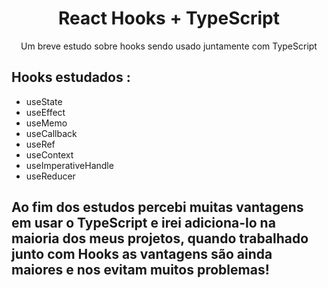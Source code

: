 <h1 align="center"> React Hooks + TypeScript </h1>

<p align="center"> Um breve estudo sobre hooks sendo usado juntamente com TypeScript </p>


<h2> Hooks estudados : </h2>

<ul> 
<li> useState</li>
<li> useEffect</li>
<li> useMemo</li>
<li> useCallback</li>
<li> useRef</li>
<li> useContext</li>
<li> useImperativeHandle</li>
<li> useReducer</li>

</ul>

<h2>  Ao fim dos estudos percebi muitas vantagens em usar o TypeScript e irei adiciona-lo na maioria dos meus projetos, quando trabalhado junto com Hooks as vantagens são ainda maiores e nos evitam muitos problemas! </h2>